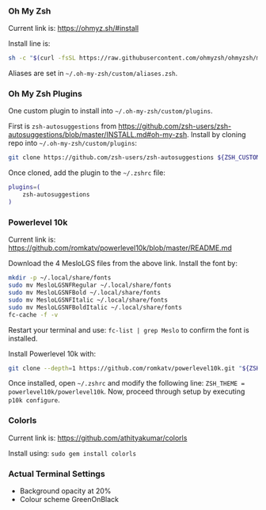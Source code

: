 ### Oh My Zsh
Current link is: https://ohmyz.sh/#install

Install line is:
```bash
sh -c "$(curl -fsSL https://raw.githubusercontent.com/ohmyzsh/ohmyzsh/master/tools/install.sh)"
```

Aliases are set in `~/.oh-my-zsh/custom/aliases.zsh`.
### Oh My Zsh Plugins
One custom plugin to install into `~/.oh-my-zsh/custom/plugins`. 

First is `zsh-autosuggestions` from https://github.com/zsh-users/zsh-autosuggestions/blob/master/INSTALL.md#oh-my-zsh. Install by cloning repo into `~/.oh-my-zsh/custom/plugins`:
```bash
git clone https://github.com/zsh-users/zsh-autosuggestions ${ZSH_CUSTOM:-~/.oh-my-zsh/custom}/plugins/zsh-autosuggestions
```
Once cloned, add the plugin to the `~/.zshrc` file:
```bash
plugins=(
	zsh-autosuggestions
)
```

### Powerlevel 10k
Current link is: https://github.com/romkatv/powerlevel10k/blob/master/README.md

Download the 4 MesloLGS files from the above link. Install the font by:
```bash
mkdir -p ~/.local/share/fonts
sudo mv MesloLGSNFRegular ~/.local/share/fonts
sudo mv MesloLGSNFBold ~/.local/share/fonts
sudo mv MesloLGSNFItalic ~/.local/share/fonts
sudo mv MesloLGSNFBoldItalic ~/.local/share/fonts
fc-cache -f -v
```
Restart your terminal and use: `fc-list | grep Meslo` to confirm the font is installed.

Install Powerlevel 10k with:
```bash
git clone --depth=1 https://github.com/romkatv/powerlevel10k.git "${ZSH_CUSTOM:-$HOME/.oh-my-zsh/custom}/themes/powerlevel10k"
```
Once installed, open `~/.zshrc` and modify the following line:
`ZSH_THEME = powerlevel10k/powerlevel10k`. Now, proceed through setup by executing `p10k configure`.

### Colorls
Current link is: https://github.com/athityakumar/colorls

Install using:
`sudo gem install colorls`

### Actual Terminal Settings
- Background opacity at 20%
- Colour scheme GreenOnBlack